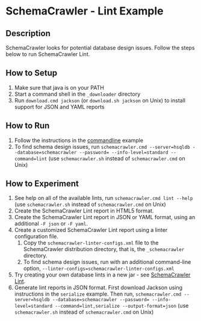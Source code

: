 # SchemaCrawler - Lint Example

## Description
SchemaCrawler looks for potential database design issues. Follow the steps
below to run SchemaCrawler Lint.

## How to Setup
1. Make sure that java is on your PATH
2. Start a command shell in the `_downloader` directory 
3. Run `download.cmd jackson` (or `download.sh jackson` on Unix) to
   install support for JSON and YAML reports
   
## How to Run
1. Follow the instructions in the [commandline](../commandline/commandline-readme.html) example 
2. To find schema design issues, run 
   `schemacrawler.cmd --server=hsqldb --database=schemacrawler --password= --info-level=standard --command=lint` 
   (use `schemacrawler.sh` instead of `schemacrawler.cmd` on Unix)

## How to Experiment
1. See help on all of the available lints, run 
   `schemacrawler.cmd lint --help` 
   (use `schemacrawler.sh` instead of `schemacrawler.cmd` on Unix)
2. Create the SchemaCrawler Lint report in HTML5 format. 
3. Create the SchemaCrawler Lint report in JSON or YAML format, using an additional `-F json` or `-F yaml`. 
4. Create a customized SchemaCrawler Lint report using a linter configuration file. 
   1. Copy the `schemacrawler-linter-configs.xml` file to the SchemaCrawler distribution directory, that is, the `_schemacrawler` directory.
   2. To find schema design issues, run with an additional command-line option,
      `--linter-configs=schemacrawler-linter-configs.xml`
5. Try creating your own database lints in a new jar - see [SchemaCrawler Lint](https://www.schemacrawler.com/lint.html). 
6. Generate lint reports in JSON format. First download Jackson using instructions in the `serialize` example.
   Then run, 
   `schemacrawler.cmd --server=hsqldb --database=schemacrawler --password= --info-level=standard --command=lint,serialize --output-format=json` 
   (use `schemacrawler.sh` instead of `schemacrawler.cmd` on Unix)
